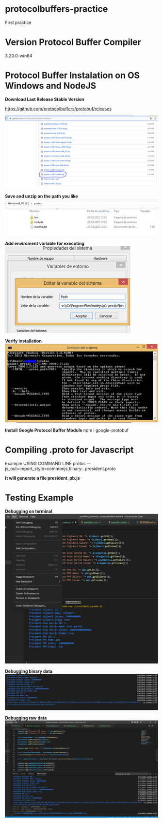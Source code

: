 # protocolbuffers-practice
First practice

# Version Protocol Buffer Compiler
3.20.0-win64

# Protocol Buffer Instalation on OS Windows and NodeJS

**Download Last Release Stable Version**

https://github.com/protocolbuffers/protobuf/releases

![alt text](images/download.PNG)  

**Save and unzip on the path you like**\
![alt text](images/unzip.PNG)  

**Add enviroment variable for executing**\
![alt text](images/enviroment_variable.PNG)  

**Verify installation**
![alt text](images/verify.PNG)  

**Install Google Protocol Buffer Module**
npm i google-protobuf

# Compiling .proto for Javascript
Example USING COMMAND LINE
protoc --js_out=import_style=commonjs,binary:. president.proto

**It will generate a file president_pb.js**

# Testing Example 
**Debugging on terminal**
![alt text](images/debugging.PNG)  

**Debugging binary data**
![alt text](images/debugging_binary.PNG)  

**Debugging raw data**
![alt text](images/debugging_rawData.PNG)  